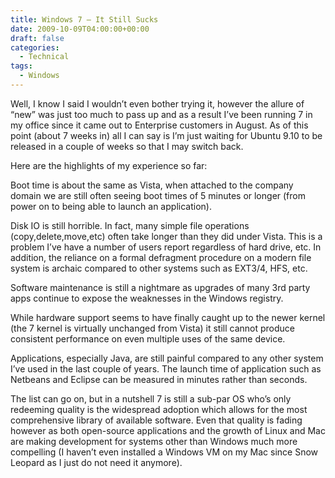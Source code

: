 ```yaml
---
title: Windows 7 – It Still Sucks
date: 2009-10-09T04:00:00+00:00
draft: false
categories:
  - Technical
tags:
  - Windows
---
```


Well, I know I said I wouldn’t even bother trying it, however the allure of “new” was just too much to pass up and as a result I’ve been running 7 in my office since it came out to Enterprise customers in August. As of this point (about 7 weeks in) all I can say is I’m just waiting for Ubuntu 9.10 to be released in a couple of weeks so that I may switch back.

Here are the highlights of my experience so far:

Boot time is about the same as Vista, when attached to the company domain we are still often seeing boot times of 5 minutes or longer (from power on to being able to launch an application).

Disk IO is still horrible. In fact, many simple file operations (copy,delete,move,etc) often take longer than they did under Vista. This is a problem I’ve have a number of users report regardless of hard drive, etc. In addition, the reliance on a formal defragment procedure on a modern file system is archaic compared to other systems such as EXT3/4, HFS, etc.

Software maintenance is still a nightmare as upgrades of many 3rd party apps continue to expose the weaknesses in the Windows registry.

While hardware support seems to have finally caught up to the newer kernel (the 7 kernel is virtually unchanged from Vista) it still cannot produce consistent performance on even multiple uses of the same device.

Applications, especially Java, are still painful compared to any other system I’ve used in the last couple of years. The launch time of application such as Netbeans and Eclipse can be measured in minutes rather than seconds.

The list can go on, but in a nutshell 7 is still a sub-par OS who’s only redeeming quality is the widespread adoption which allows for the most comprehensive library of available software. Even that quality is fading however as both open-source applications and the growth of Linux and Mac are making development for systems other than Windows much more compelling (I haven’t even installed a Windows VM on my Mac since Snow Leopard as I just do not need it anymore).